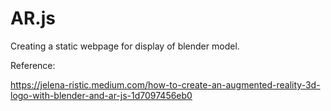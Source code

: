 # AR.js


Creating a static webpage for display of blender model.


Reference:

https://jelena-ristic.medium.com/how-to-create-an-augmented-reality-3d-logo-with-blender-and-ar-js-1d7097456eb0 
